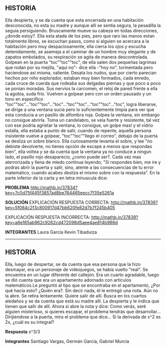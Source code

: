 ## HISTORIA ##
Ella despierta, y se da cuenta que esta encerrada en una habitación desconocida, no esta su madre y aunque allí se sentia segura, la pesadilla la seguia persiguiendo. Bruscamente mueve su cabeza en todas direcciones, ¿donde estoy?. Ella esta atada de los pies, pero que raro las manos estan totalmente libres, se escuchan pasos, como si alguien se acercara a la habitación pero muy despaciosamente, ella cierra los ojos y escucha detenidamente, se asemeja a el caminar de un hombre muy elegante y de zapatos embolados, su respiración se agita de manera descontrolada. 
Golpean en la puerta "toc""toc""toc", de ella salen dos pequeñas lagrimas que rodan por su mejilla, "aqui no"- dice ella -"hoy no", tormentada pero haciendose así misma, valiente. 
Desata los nudos, que por cierto parecian hechos por niño explorador, estaban muy bien formados, cada enredo, cada cruce de cuerda que rodeaba sus delgadas piernas y que poco a poco se ponian moradas.
Sus nervios la carcomen, el reloj de pared frente a ella la agobia, suda frio. Vuelven a golpear pero con un orden pausado y un tono en especifico "toc""toc"..."toc""toc"..."toc"..."toc""toc"..."toc""toc"..."toc", logra liberarse, se dirige a una ventana sucia pero lo suficientemente limpia para ver que esta conducia a un pasillo de alfombra roja. Golpea la ventana, sin embargo no consigue abrirla. Toma un candelabro, se veia fuerte y resistente, tal vez con ese podria agrietar la ventana, lo consigue, un golpe mas! y el vidrio estalla, ella estaba a punto de salir, cuando de repente, aquella persona insistente vuelve a golpear, "toc""toc""llego el correo", debajo de la puerta se desliza un sobre blanco. Ella curiosamente levanta el sobre, y lee "no debiste devolverte, no tienes opción de escape a menos que respondas bien", ella voltea y se da cuenta que la ventana ya no conduce a ningun lado, el pasillo rojo desaparecio, ¿como puede ser?. Cada vez mas aterrorizada y llena de miedo continua leyendo; "Si respondes bien, me ire y podras abrir la puerta y salir, sino, atente a las consecuencias de tu error matematico, cuando acabes desliza el mismo sobre con la respuesta". En la parte inferior de la carta y en letra minuscula dice:

**PROBLEMA**
http://mathb.in/37834?key=7c0d75f445f3857ad8be764465eecc7f35e5261a

**SOLUCIÓN**
EXPLICACIÓN RESPUESTA CORRECTA:
http://mathb.in/37836?key=5f084c2f3c800917d47bb620fe82d7b7f245b405

EXPLICACIÓN RESPUESTA INCORRECTA:
http://mathb.in/37839?key=a6e165ab962c9262cd472098d5aee4ae814b986d

**INTEGRANTES**
Laura García
Kevin Tibaduiza

************************************************************************
## HISTORIA
Ella, luego de despertar, se da cuenta que esa persona que la hizo desmayar, era un personaje de videojuegos, se había vuelto "real". Se encuentra en un lugar diferente del callejón. Era un cuarto agradable, luego se dió cuenta que era un apartamento adornado con artículos matemáticos.Le preguntó al tipo que se encontraba en el apartamento, ¿Por qué hacía esto? ¿Quién era?. Sin decir nada, él le entregó una nota. Aún no la abre. Se retira lentamente. Quiere salir de allí. Busca en los cuartos aledaños y se da cuenta que está su madre allí. La despierta y le indica que tienen que salir de allí. Ahora si abre la nota y dice: Como verás, seré alguien misterioso, si quieres escapar, el problema tendrás que desarrollar...
Dirijiendose a la puerta, mira el problema que dice... Si la derivada de x^2 es 2x, ¿cuál es su integral?

**Respuesta**
x^3/3

**Integrantes**
Santiago Vargas, Germán García, Gabriel Murcia
